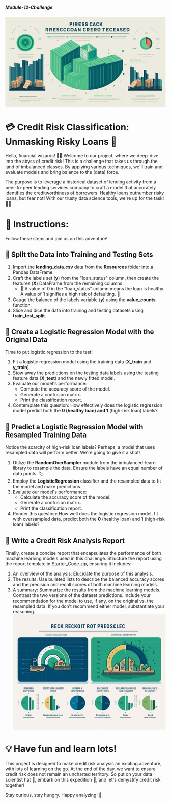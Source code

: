 ##### Module-12-Challenge
![Alt text](Resources/ChartMLS.png)
# **💳 Credit Risk Classification: Unmasking Risky Loans 💼**
Hello, financial wizards! 🧙‍♂️ Welcome to our project, where we deep-dive into the abyss of credit risk! This is a challenge that takes us through the land of imbalanced classes. By applying various techniques, we'll train and evaluate models and bring balance to the (data) force.

The purpose is to leverage a historical dataset of lending activity from a peer-to-peer lending services company to craft a model that accurately identifies the creditworthiness of borrowers. Healthy loans outnumber risky loans, but fear not! With our trusty data science tools, we're up for the task! 🦸‍♀️

# **🧭 Instructions:**
Follow these steps and join us on this adventure!

## **🚂 Split the Data into Training and Testing Sets**

1. Import the **lending_data.csv** data from the **Resources** folder into a Pandas DataFrame.
2. Craft the labels set (**y**) from the "loan_status" column, then create the features (**X**) DataFrame from the remaining columns.
   - 🚨 A value of 0 in the "loan_status" column means the loan is healthy. A value of **1** signifies a high risk of defaulting. 🚨
3. Gauge the balance of the labels variable (**y**) using the **value_counts** function.
4. Slice and dice the data into training and testing datasets using **train_test_split**.

## **🧪 Create a Logistic Regression Model with the Original Data**
Time to put logistic regression to the test!

1. Fit a logistic regression model using the training data (**X_train** and **y_train**).
2. Stow away the predictions on the testing data labels using the testing feature data (**X_test**) and the newly fitted model.
3. Evaluate our model's performance:
   - Compute the accuracy score of the model.
   - Generate a confusion matrix.
   - Print the classification report.
4. Contemplate this question: How effectively does the logistic regression model predict both the **0 **(healthy loan) and** 1** (high-risk loan) labels?

## **🔄 Predict a Logistic Regression Model with Resampled Training Data**
Notice the scarcity of high-risk loan labels? Perhaps, a model that uses resampled data will perform better. We're going to give it a shot!

1. Utilize the **RandomOverSampler** module from the imbalanced-learn library to resample the data. Ensure the labels have an equal number of data points. 🏷️
2. Employ the **LogisticRegression** classifier and the resampled data to fit the model and make predictions.
3. Evaluate our model's performance:
   - Calculate the accuracy score of the model.
   - Generate a confusion matrix.
   - Print the classification report.
4. Ponder this question: How well does the logistic regression model, fit with oversampled data, predict both the **0** (healthy loan) and **1** (high-risk loan) labels?

## **📝 Write a Credit Risk Analysis Report**
Finally, create a concise report that encapsulates the performance of both machine learning models used in this challenge. Structure the report using the report template in Starter_Code.zip, ensuring it includes:

1. An overview of the analysis: Elucidate the purpose of this analysis.
2. The results: Use bulleted lists to describe the balanced accuracy scores and the precision and recall scores of both machine learning models.
3. A summary: Summarize the results from the machine learning models. Contrast the two versions of the dataset predictions. Include your recommendation for the model to use, if any, on the original vs. the resampled data. If you don’t recommend either model, substantiate your reasoning.
![Alt text](Resources/ChartM.png)
# **💡 Have fun and learn lots!**
This project is designed to make credit risk analysis an exciting adventure, with lots of learning on the go. At the end of the day, we want to ensure credit risk does not remain an uncharted territory. So put on your data scientist hat 🎩, embark on this expedition 🚀, and let's demystify credit risk together!

Stay curious, stay hungry. Happy analyzing! 🎉

